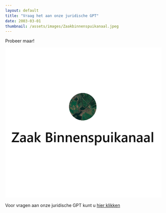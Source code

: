 ```yaml
---
layout: default
title: "Vraag het aan onze juridische GPT"
date: 2003-03-01
thumbnail: /assets/images/Zaakbinnenspuikanaal.jpeg
---
```


Probeer maar!

![Alt-tekst](https://github.com/Klikblitser/VBBSKW/blob/main/assets/images/Zaakbinnenspuikanaal.jpeg?raw=true)

Voor vragen aan onze juridische GPT kunt u [hier klikken](https://chatgpt.com/g/g-67dc6c59298081919511b376cf14a4e9-zaak-binnenspuikanaal)
